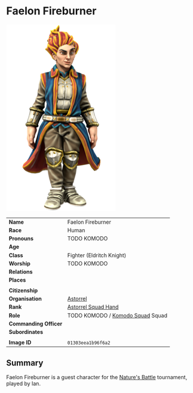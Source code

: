 # Faelon Fireburner

<img src="https://raw.githubusercontent.com/jesskelsall/astarus-images/main/people/portraits/01303eea1b96f6a2.png" height="500" />

|||
| --- | --- |
| **Name** | Faelon Fireburner | character.3
| **Race** | Human |
| **Pronouns** | TODO KOMODO |
| **Age** | |
| **Class** | Fighter (Eldritch Knight) |
| **Worship** | TODO KOMODO |
| **Relations** | |
| **Places** | |
|||
| **Citizenship** | |
| **Organisation** | [Astorrel](../organisations/astorrel/astorrel.md) |
| **Rank** | [Astorrel Squad Hand](../organisations/astorrel/ranks/astorrel-squad-hand.md) |
| **Role** | TODO KOMODO / [Komodo Squad](../organisations/astorrel/squads/komodo-squad.md) Squad |
| **Commanding Officer** | |
| **Subordinates** | |
|||
| **Image ID** | `01303eea1b96f6a2` |

## Summary

Faelon Fireburner is a guest character for the [Nature's Battle](../storylines/natures-battle.md) tournament, played by Ian.
